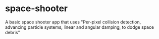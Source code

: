 # space-shooter
A basic space shooter app that uses "Per-pixel collision detection, advancing particle systems, linear and angular damping,
to dodge space debris"
